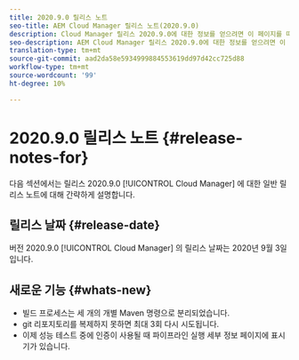 ```yaml
---
title: 2020.9.0 릴리스 노트
seo-title: AEM Cloud Manager 릴리스 노트(2020.9.0)
description: Cloud Manager 릴리스 2020.9.0에 대한 정보를 얻으려면 이 페이지를 따르십시오
seo-description: AEM Cloud Manager 릴리스 2020.9.0에 대한 정보를 얻으려면 이 페이지를 따르십시오
translation-type: tm+mt
source-git-commit: aad2da58e5934999884553619dd97d42cc725d88
workflow-type: tm+mt
source-wordcount: '99'
ht-degree: 10%

---
```


# 2020.9.0 릴리스 노트 {#release-notes-for}

다음 섹션에서는 릴리스 2020.9.0 [!UICONTROL Cloud Manager] 에 대한 일반 릴리스 노트에 대해 간략하게 설명합니다.

## 릴리스 날짜 {#release-date}

버전 2020.9.0 [!UICONTROL Cloud Manager] 의 릴리스 날짜는 2020년 9월 3일입니다.

## 새로운 기능 {#whats-new}

* 빌드 프로세스는 세 개의 개별 Maven 명령으로 분리되었습니다.
* git 리포지토리를 복제하지 못하면 최대 3회 다시 시도됩니다.
* 이제 성능 테스트 중에 인증이 사용될 때 파이프라인 실행 세부 정보 페이지에 표시기가 있습니다.